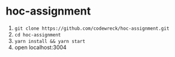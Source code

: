 # hoc-assignment

1) `git clone https://github.com/codewreck/hoc-assignment.git`
2) `cd hoc-assignment`
3) `yarn install && yarn start`
4) open localhost:3004
